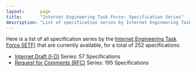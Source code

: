 ```yaml
---
layout:      page
title:       "Internet Engineering Task Force: Specification Series"
description: "List of specification series by Internet Engineering Task Force (IETF)"
---
```


Here is a list of all specification series by the [Internet Engineering Task Force (IETF)](http://www.ietf.org/) that are currently available, for a total of 252 specifications:

  * [Internet Draft (I-D)](I-D/) Series: 57 Specifications
  * [Request for Comments (RFC)](RFC/) Series: 195 Specifications
